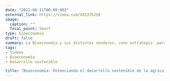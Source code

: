 ```yaml
---
date: "2021-06-11T00:00:00Z"
external_link: https://vimeo.com/445335250
image:
  caption: ""
  focal_point: Smart
type: bioeconomia
draft: false
summary: La Bioeconomía y sus distintos senderos, como estrategia  para el desarrollo económico, ambiental y social de ALC
tags:
- Videos
- Bioeconomía
- Desarrollo sostenible

title: "Bioeconomía: Potenciando el desarrollo sostenible de la agricultura y de los territorios rurales en América Latina y el Caribe (Video)"
---
```

